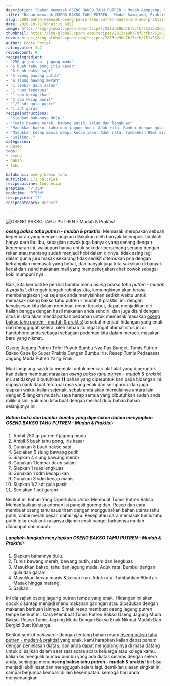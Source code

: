 ```yaml
---
description: "Bahan memasak OSENG BAKSO TAHU PUTREN - Mudah &amp;amp; Praktis! Lezat"
title: "Bahan memasak OSENG BAKSO TAHU PUTREN - Mudah &amp;amp; Praktis! Lezat"
slug: 3089-bahan-memasak-oseng-bakso-tahu-putren-mudah-and-amp-praktis-lezat
date: 2020-10-31T06:43:19.695Z
image: https://img-global.cpcdn.com/recipes/2813de9bd7bf5cfb/751x532cq70/oseng-bakso-tahu-putren-mudah-praktis-foto-resep-utama.jpg
thumbnail: https://img-global.cpcdn.com/recipes/2813de9bd7bf5cfb/751x532cq70/oseng-bakso-tahu-putren-mudah-praktis-foto-resep-utama.jpg
cover: https://img-global.cpcdn.com/recipes/2813de9bd7bf5cfb/751x532cq70/oseng-bakso-tahu-putren-mudah-praktis-foto-resep-utama.jpg
author: Eddie Potter
ratingvalue: 3.7
reviewcount: 9
recipeingredient:
- "250 gr putren  jagung muda"
- "5 buah tahu pong iris kasar"
- "8 buah bakso sapi"
- "5 siung bawang putih"
- "4 siung bawang merah"
- "1 lembar daun salam"
- "1 ruas lengkuas"
- "1 sdm kecap ikan"
- "3 sdm kecap manis"
- "1/2 sdt gula pasir"
- "1 sdt garam"
recipeinstructions:
- "Siapkan bahannya dulu."
- "Tumis bawang merah, bawang putih, salam dan lengkuas"
- "Masukkan bakso, tahu dan jagung muda. Aduk rata. Bumbui dengan gula dan garam."
- "Masukkan kecap manis &amp; kecap ikan. Aduk rata. Tambahkan 80ml air. Masak hingga matang."
- "Sajikan.."
categories:
- Resep
tags:
- oseng
- bakso
- tahu

katakunci: oseng bakso tahu 
nutrition: 171 calories
recipecuisine: Indonesian
preptime: "PT36M"
cooktime: "PT53M"
recipeyield: "2"
recipecategory: Dessert

---
```



![OSENG BAKSO TAHU PUTREN - Mudah &amp; Praktis!](https://img-global.cpcdn.com/recipes/2813de9bd7bf5cfb/751x532cq70/oseng-bakso-tahu-putren-mudah-praktis-foto-resep-utama.jpg)

<b><i>oseng bakso tahu putren - mudah &amp; praktis!</i></b>, Memasak merupakan sebuah kegemaran yang menyenangkan dilakukan oleh banyak kelompok. tidaklah hanya para ibu ibu, sebagian cowok juga banyak yang senang dengan kegemaran ini. walaupun hanya untuk sekedar bersenang senang dengan rekan atau memang sudah menjadi hobi dalam dirinya. tidak asing lagi dalam dunia juru masak sekarang tidak sedikit ditemukan pria dengan ketrampilan memasak yang hebat, dan banyak juga kita saksikan di banyak kedai dan stand makanan mall yang mempekerjakan chef cowok sebagai koki mumpuni nya.

Baik, kita kembali ke perihal bumbu menu <i>oseng bakso tahu putren - mudah &amp; praktis!</i>. di tengah tengah rutinitas kita, kemungkinan akan terasa membahagiakan jika sejenak anda menyisihkan sedikit waktu untuk memasak oseng bakso tahu putren - mudah &amp; praktis! ini. dengan kesuksesan kita dalam membuat menu tersebut, dapat menjadikan diri kalian bangga dengan hasil makanan anda sendiri. dan juga disini dengan situs ini kita akan mendapatkan pedoman untuk memasak masakan <u>oseng bakso tahu putren - mudah &amp; praktis!</u> tersebut menjadi hidangan yang enak dan menggugah selera, oleh sebab itu ingat ingat alamat situs ini di handphone anda sebagai sebagian pedoman kita dalam meracik masakan baru yang nikmat.

Oseng Jagung Putren Telor Puyuh Bumbu Nya Pas Banget. Tumis Putren Bakso Cabe Ijo Super Praktis Dengan Bumbu Iris. Resep Tumis Pedaaasss Jagung Muda Putren Yang Enak.


Mari langsung saja kita memulai untuk mencari alat alat yang diperuntuk kan dalam membuat masakan <u><i>oseng bakso tahu putren - mudah &amp; praktis!</i></u> ini. setidaknya dibutuhkan <b>11</b> bahan yang diperuntuk kan pada hidangan ini. supaya nanti dapat tercapai rasa yang enak dan sempurna. dan juga siapkan waktu kalian sejenak, sebab anda akan memulainya antara lain dengan <b>5</b> langkah mudah. saya harap semua yang dibutuhkan sudah anda miliki disini, yuk mari kita buat dengan melihat dulu bahan bahan selanjutnya ini.

<!--inarticleads1-->

##### Bahan baku dan bumbu-bumbu yang diperlukan dalam menyiapkan OSENG BAKSO TAHU PUTREN - Mudah &amp; Praktis!:

1. Ambil 250 gr putren / jagung muda
1. Ambil 5 buah tahu pong, iris kasar
1. Gunakan 8 buah bakso sapi
1. Sediakan 5 siung bawang putih
1. Siapkan 4 siung bawang merah
1. Gunakan 1 lembar daun salam
1. Siapkan 1 ruas lengkuas
1. Gunakan 1 sdm kecap ikan
1. Gunakan 3 sdm kecap manis
1. Siapkan 1/2 sdt gula pasir
1. Sediakan 1 sdt garam


Berikut ini Bahan Yang Diperlukan Untuk Membuat Tumis Putren Bakso. Memanfaatkan sisa adonan isi pangsit goreng dan. Resep dan cara membuat oseng tahu saus tiram dengan menggunakan bahan utama tahu putih, cabai merah besar, cabai hijau. Resep atau cara memasak tumis tahu putih telur orak arik rasanya dijamin enak banget bahannya mudah didadapat dan murah. 

<!--inarticleads2-->

##### Langkah-langkah menyiapkan OSENG BAKSO TAHU PUTREN - Mudah &amp; Praktis!:

1. Siapkan bahannya dulu.
1. Tumis bawang merah, bawang putih, salam dan lengkuas
1. Masukkan bakso, tahu dan jagung muda. Aduk rata. Bumbui dengan gula dan garam.
1. Masukkan kecap manis &amp; kecap ikan. Aduk rata. Tambahkan 80ml air. Masak hingga matang.
1. Sajikan..


Ini dia sajian oseng jagung putren tempe yang enak. Hidangan ini akan cocok disantap menjadi menu makanan garingan atau dipadukan dengan makanan berkuah lainnya. Simak resep membuat oseng jagung putren tempe berikut ini. Cara Membuat Tumis Putren Bakso Oseng Jagung Muda Bakso. Resep Tumis Jagung Muda Dengan Bakso Enak Nikmat Mudah Dan Bergizi Buat Keluarga. 

Berikut sedikit bahasan hidangan tentang bahan resep <u>oseng bakso tahu putren - mudah &amp; praktis!</u> yang enak. kami harapkan kalian dapat paham dengan penjelasan diatas, dan anda dapat mengulanginya di masa datang untuk di sajikan dalam saat saat acara acara keluarga atau kolega kamu. kalian bs mengulik bumbu bumbu yang ada diatas selaras dengan selera anda, sehingga menu <b>oseng bakso tahu putren - mudah &amp; praktis!</b> ini bisa menjadi lebih lezat dan menggugah selera lagi. demikian ulasan singkat ini, sampai berjumpa kembali di lain kesempatan. semoga hari anda menyenangkan.
